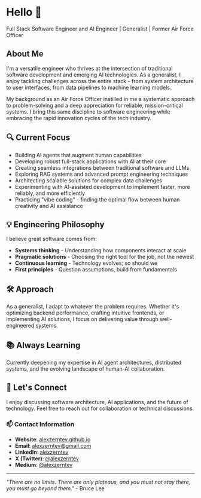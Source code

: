 # Hello 👋

Full Stack Software Engineer and AI Engineer | Generalist | Former Air Force Officer

## About Me

I'm a versatile engineer who thrives at the intersection of traditional software development and emerging AI technologies. As a generalist, I enjoy tackling challenges across the entire stack - from system architecture to user interfaces, from data pipelines to machine learning models.

My background as an Air Force Officer instilled in me a systematic approach to problem-solving and a deep appreciation for reliable, mission-critical systems. I bring this same discipline to software engineering while embracing the rapid innovation cycles of the tech industry.

## 🔍 Current Focus

- Building AI agents that augment human capabilities
- Developing robust full-stack applications with AI at their core
- Creating seamless integrations between traditional software and LLMs
- Exploring RAG systems and advanced prompt engineering techniques
- Architecting scalable solutions for complex data challenges
- Experimenting with AI-assisted development to implement faster, more reliably, and more efficiently
- Practicing "vibe coding" - finding the optimal flow between human creativity and AI assistance

## 💡 Engineering Philosophy

I believe great software comes from:
- **Systems thinking** - Understanding how components interact at scale
- **Pragmatic solutions** - Choosing the right tool for the job, not the newest
- **Continuous learning** - Technology evolves; so should we
- **First principles** - Question assumptions, build from fundamentals

## 🛠️ Approach

As a generalist, I adapt to whatever the problem requires. Whether it's optimizing backend performance, crafting intuitive frontends, or implementing AI solutions, I focus on delivering value through well-engineered systems.

## 📚 Always Learning

Currently deepening my expertise in AI agent architectures, distributed systems, and the evolving landscape of human-AI collaboration.

## 💬 Let's Connect

I enjoy discussing software architecture, AI applications, and the future of technology. Feel free to reach out for collaboration or technical discussions.

### 📫 Contact Information

- **Website**: [alexzerntev.github.io](https://alexzerntev.github.io)
- **Email**: alexzerntev@gmail.com
- **LinkedIn**: [alexzerntev](https://www.linkedin.com/in/alexzerntev)
- **X (Twitter)**: [@alexzerntev](https://x.com/alexzerntev)
- **Medium**: [@alexzerntev](https://medium.com/@alexzerntev)

---

*"There are no limits. There are only plateaus, and you must not stay there, you must go beyond them."* - Bruce Lee
